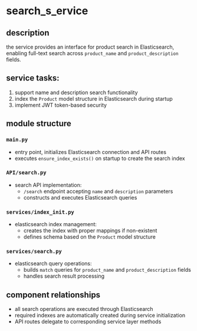 # search_s_ervice

## description  
the service provides an interface for product search in Elasticsearch, enabling full-text search across `product_name` and `product_description` fields.

## service tasks:  
1. support name and description search functionality  
2. index the `Product` model structure in Elasticsearch during startup  
3. implement JWT token-based security  

## module structure  

### `main.py`  
- entry point, initializes Elasticsearch connection and API routes  
- executes `ensure_index_exists()` on startup to create the search index  

### `API/search.py`  
- search API implementation:  
  - `/search` endpoint accepting `name` and `description` parameters  
  - constructs and executes Elasticsearch queries  

### `services/index_init.py`  
- elasticsearch index management:  
  - creates the index with proper mappings if non-existent  
  - defines schema based on the `Product` model structure  

### `services/search.py`  
- elasticsearch query operations:  
  - builds `match` queries for `product_name` and `product_description` fields  
  - handles search result processing  

## component relationships  
- all search operations are executed through Elasticsearch  
- required indexes are automatically created during service initialization  
- API routes delegate to corresponding service layer methods  